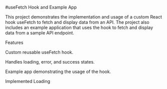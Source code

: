 #useFetch Hook and Example App

This project demonstrates the implementation and usage of a custom React hook useFetch to fetch and display data from an API. The project also includes an example application that uses the hook to fetch and display data from a sample API endpoint.

Features

Custom reusable useFetch hook.

Handles loading, error, and success states.

Example app demonstrating the usage of the hook.

Implemented Loading
